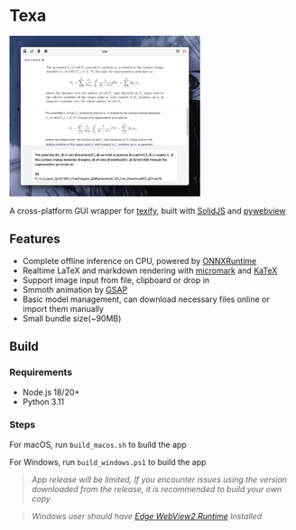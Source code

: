 # Texa

<img src="README.assets/image-20241026191209432.png" alt="image-20241026191209432" style="zoom:33%;" />

A cross-platform GUI wrapper for [texify](https://github.com/VikParuchuri/texify), built with [SolidJS](https://www.solidjs.com) and [pywebview](https://pywebview.flowrl.com)

## Features

- Complete offline inference on CPU, powered by [ONNXRuntime](https://onnxruntime.ai)
- Realtime LaTeX and markdown rendering with [micromark](https://github.com/micromark/micromark) and [KaTeX](https://github.com/KaTeX/KaTeX)
- Support image input from file, clipboard or drop in
- Smmoth animation by [GSAP](https://gsap.com)
- Basic model management, can download necessary files online or import them manually
- Small bundle size(~90MB)

## Build

### Requirements

- Node.js 18/20+
- Python 3.11

### Steps

For macOS, run `build_macos.sh` to build the app

For Windows, run `build_windows.ps1` to build the app

> _App release will be limited, If you encounter issues using the version downloaded from the release, it is recommended to build your own copy_

> _Windows user should have [Edge WebView2 Runtime](https://developer.microsoft.com/en-us/microsoft-edge/webview2/?form=MA13LH) Installed_
